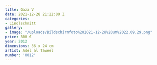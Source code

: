 ```yaml
---
title: Gaza V
date: 2021-12-28 21:22:00 Z
categories:
- Linolschnitt
gallery:
- image: "/uploads/Bildschirmfoto%202021-12-28%20um%2022.09.29.png"
price: 300 €
year: 2012
dimensions: 36 x 24 cm
artist: Adel al Taweel
number: '0012'
---
```



